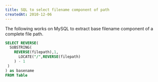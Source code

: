 ```yaml
---
title: SQL to select filename component of path
createdAt: 2010-12-06
---
```

The following works on MySQL to extract base filename component of a complete file path.

```sql
SELECT REVERSE(
  SUBSTRING(
    REVERSE(filepath),1,
      LOCATE("/",REVERSE(filepath)
    ) - 1
 )
) as basename
FROM Table
```